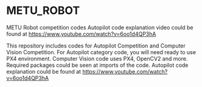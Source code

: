 # METU_ROBOT
METU Robot competition codes 
Autopilot code explanation video could be found at https://www.youtube.com/watch?v=6oo1d4QP3hA

This repository includes codes for Autopilot Competition and Computer Vision Competition.
For Autopilot category code, you will need ready to use PX4 environment. Computer Vision code uses PX4, OpenCV2 and more. Required packages could be seen at imports of the code. 
Autopilot code explanation could be found at https://www.youtube.com/watch?v=6oo1d4QP3hA
